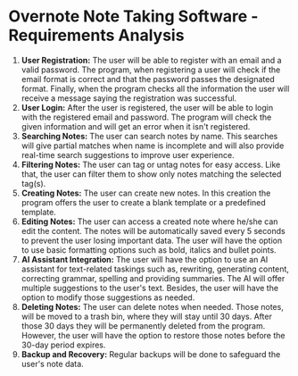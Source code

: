 <!-- Generated with ChatGPT from initial list of ideas -->

# Overnote Note Taking Software - Requirements Analysis

1. **User Registration:** The user will be able to register with an email and a valid password. The program, when registering a user will check if the email format is correct and that the password passes the designated format. Finally, when the program checks all the information the user will receive a message saying the registration was successful.
2. **User Login:** After the user is registered, the user will be able to login with the registered email and password. The program will check the given information and will get an error when it isn't registered.
3. **Searching Notes:** The user can search notes by name. This searches will give partial matches when name is incomplete and will also provide real-time search suggestions to improve user experience.
4. **Filtering Notes:** The user can tag or untag notes for easy access. Like that, the user can filter them to show only notes matching the selected tag(s).
5. **Creating Notes:** The user can create new notes. In this creation the program offers the user to create a blank template or a predefined template.
6. **Editing Notes:** The user can access a created note where he/she can edit the content. The notes will be automatically saved every 5 seconds to prevent the user losing important data. The user will have the option to use basic formatting options such as bold, italics and bullet points.
7. **AI Assistant Integration:** The user will have the option to use an AI assistant for text-related taskings such as, rewriting, generating content, correcting grammar, spelling and providing summaries. The AI will offer multiple suggestions to the user's text. Besides, the user will have the option to modify those suggestions as needed.
8. **Deleting Notes:** The user can delete notes when needed. Those notes, will be moved to a trash bin, where they will stay until 30 days. After those 30 days they will be permanently deleted from the program. However, the user will have the option to restore those notes before the 30-day period expires.
9. **Backup and Recovery:** Regular backups will be done to safeguard the user's note data.